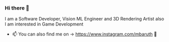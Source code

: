 ### Hi there 👋
I am a Software Developer, Vision ML Engineer and 3D Rendering Artist also I am interested in Game Development
- 📫 You can also find me on ->  https://www.instagram.com/mbaruth 📸
<!--
**mbaruthn/mbaruthn** is a ✨ _special_ ✨ repository because its `README.md` (this file) appears on your GitHub profile.

Here are some ideas to get you started:

- 🔭 I’m currently working on ...
- 🌱 I’m currently learning ...
- 👯 I’m looking to collaborate on ...
- 🤔 I’m looking for help with ...
- 💬 Ask me about ...
- 📫 How to reach me: ...
- 😄 Pronouns: ...
- ⚡ Fun fact: ...
-->
